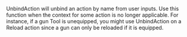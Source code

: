 UnbindAction will unbind an action by name from user inputs. Use this function when the context for some action is no longer applicable. For instance, if a gun Tool is unequipped, you might use UnbindAction on a Reload action since a gun can only be reloaded if it is equipped.